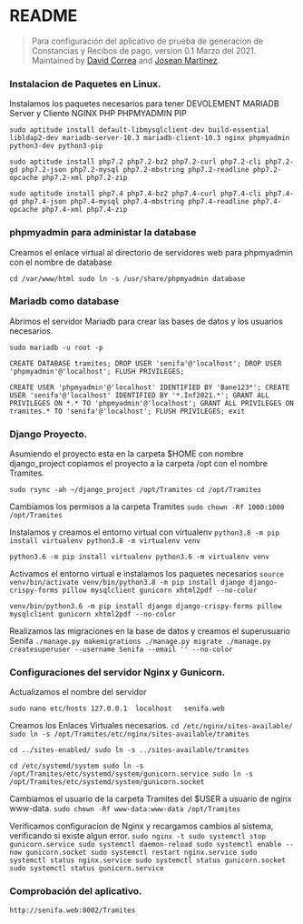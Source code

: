 # README
>Para configuración del aplicativo de prueba de generacion de Constancias y Recibos de pago, version 0.1 Marzo del 2021. Maintained by <a rel="" href="https://github.com/davidcorrea743">David Correa</a> and <a rel="" href="https://github.com/josean7link">Josean Martinez</a>.

### Instalacion de Paquetes en Linux.
Instalamos los paquetes necesarios para tener DEVOLEMENT MARIADB Server y Cliente NGINX PHP PHPMYADMIN PIP

``sudo aptitude install default-libmysqlclient-dev build-essential libldap2-dev mariadb-server-10.3 mariadb-client-10.3 nginx phpmyadmin python3-dev python3-pip``

``sudo aptitude install php7.2 php7.2-bz2 php7.2-curl php7.2-cli php7.2-gd php7.2-json php7.2-mysql php7.2-mbstring php7.2-readline php7.2-opcache php7.2-xml php7.2-zip``

``sudo aptitude install php7.4 php7.4-bz2 php7.4-curl php7.4-cli php7.4-gd php7.4-json php7.4-mysql php7.4-mbstring php7.4-readline php7.4-opcache php7.4-xml php7.4-zip``

### phpmyadmin para administar la database
Creamos el enlace virtual al directorio de servidores web para phpmyadmin con el nombre de database

``cd /var/www/html
sudo ln -s /usr/share/phpmyadmin database``

### Mariadb como database
Abrimos el servidor Mariadb para crear las bases de datos y los usuarios necesarios.

``sudo mariadb -u root -p``

``CREATE DATABASE tramites;
DROP USER 'senifa'@'localhost';
DROP USER 'phpmyadmin'@'localhost';
FLUSH PRIVILEGES;``

``CREATE USER 'phpmyadmin'@'localhost' IDENTIFIED BY 'Bane123*';
CREATE USER 'senifa'@'localhost' IDENTIFIED BY '*.Inf2021.*';
GRANT ALL PRIVILEGES ON *.* TO 'phpmyadmin'@'localhost';
GRANT ALL PRIVILEGES ON tramites.* TO 'senifa'@'localhost';
FLUSH PRIVILEGES;
exit``

### Django Proyecto.
Asumiendo el proyecto esta en la carpeta $HOME con nombre django_project copiamos el proyecto a la carpeta /opt con el nombre Tramites.

``sudo rsync -ah ~/django_project /opt/Tramites
cd /opt/Tramites``

Cambiamos los permisos a la carpeta Tramites
``sudo chown -Rf 1000:1000 /opt/Tramites``

Instalamos y creamos el entorno virtual con virtualenv
``python3.8 -m pip install virtualenv
python3.8 -m virtualenv venv``

``python3.6 -m pip install virtualenv
python3.6 -m virtualenv venv``

Activamos el entorno virtual e instalamos los paquetes necesarios
``source venv/bin/activate
venv/bin/python3.8 -m pip install django django-crispy-forms pillow mysqlclient gunicorn xhtml2pdf --no-color``

``venv/bin/python3.6 -m pip install django django-crispy-forms pillow mysqlclient gunicorn xhtml2pdf --no-color``

Realizamos las migraciones en la base de datos y creamos el superusuario Senifa
``./manage.py makemigrations
./manage.py migrate
./manage.py createsuperuser --username Senifa --email '' --no-color``

### Configuraciones del servidor Nginx y Gunicorn.
Actualizamos el nombre del servidor

``sudo nano etc/hosts
127.0.0.1  localhost   senifa.web``

Creamos los Enlaces Virtuales necesarios.
``cd /etc/nginx/sites-available/
sudo ln -s /opt/Tramites/etc/nginx/sites-available/tramites``

``cd ../sites-enabled/
sudo ln -s ../sites-available/tramites``

``cd /etc/systemd/system
sudo ln -s /opt/Tramites/etc/systemd/system/gunicorn.service
sudo ln -s /opt/Tramites/etc/systemd/system/gunicorn.socket``

Cambiamos el usuario de la carpeta Tramites del $USER a usuario de nginx www-data.
``sudo chown -Rf www-data:www-data /opt/Tramites``

Verificamos configuracion de Nginx y recargamos cambios al sistema, verificando si existe algun error.
``sudo nginx -t
sudo systemctl stop gunicorn.service
sudo systemctl daemon-reload
sudo systemctl enable --now gunicorn.socket
sudo systemctl restart nginx.service
sudo systemctl status nginx.service
sudo systemctl status gunicorn.socket
sudo systemctl status gunicorn.service``

### Comprobación del aplicativo.
``http://senifa.web:8002/Tramites``
